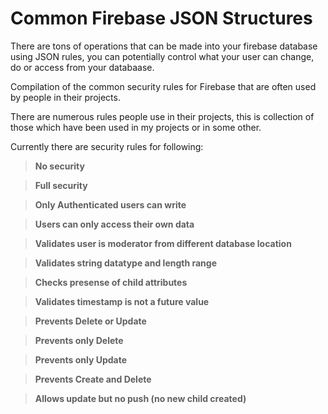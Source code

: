 # Common Firebase JSON Structures

There are tons of operations that can be made into your firebase database using JSON rules, you can potentially control what your user can change, do or access from your databaase.

Compilation of the common security rules for Firebase that are often used by people in their projects.

There are numerous rules people use in their projects, this is collection of those which have been used in my projects or in some other.

Currently there are security rules for following:

>**No security**

>**Full security**

>**Only Authenticated users can write**

>**Users can only access their own data**

>**Validates user is moderator from different database location**

>**Validates string datatype and length range**

>**Checks presense of child attributes**

>**Validates timestamp is not a future value**

>**Prevents Delete or Update**

>**Prevents only Delete**

>**Prevents only Update**

>**Prevents Create and Delete**

>**Allows update but no push (no new child created)**
